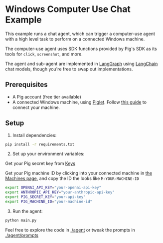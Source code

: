 # Windows Computer Use Chat Example

This example runs a chat agent, which can trigger a computer-use agent with a high level task to perform on a connected Windows machine. 

The computer-use agent uses SDK functions provided by Pig's SDK as its tools for `click`, `screenshot`, and more.

The agent and sub-agent are implemented in [LangGraph](https://www.langchain.com/langgraph) using [LangChain](https://www.langchain.com) chat models, though you're free to swap out implementations.

## Prerequisites
- A Pig account (free tier available)
- A connected Windows machine, using [Piglet](https://github.com/pig-dot-dev/piglet). Follow [this guide](https://docs.pig.dev/quickstart/intro) to connect your machine.

## Setup

1. Install dependencies:
```bash
pip install -r requirements.txt
```

2. Set up your environment variables:
   
Get your Pig secret key from [Keys](https://pig.dev/app/keys)

Get your Pig machine ID by clicking into your connected machine in [the Machines page](https://pig.dev/app), and copy the ID the looks like `M-YOUR-MACHINE-ID`

```bash
export OPENAI_API_KEY="your-openai-api-key"
export ANTHROPIC_API_KEY="your-anthropic-api-key"
export PIG_SECRET_KEY="your-api-key"
export PIG_MACHINE_ID="your-machine-id"
```


3. Run the agent:
```bash
python main.py
```

Feel free to explore the code in [./agent](./agent) or tweak the prompts in [./agent/prompts](./agent/prompts)